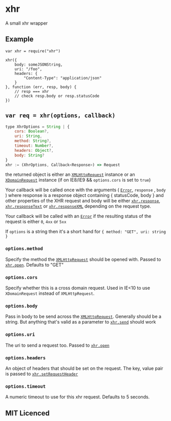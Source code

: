 # xhr

A small xhr wrapper

## Example

    var xhr = require("xhr")

    xhr({
        body: someJSONString,
        uri: "/foo",
        headers: {
            "Content-Type": "application/json"
        }
    }, function (err, resp, body) {
        // resp === xhr
        // check resp.body or resp.statusCode
    })

## `var req = xhr(options, callback)`

```js
type XhrOptions = String | {
    cors: Boolean?,
    uri: String,
    method: String?,
    timeout: Number?,
    headers: Object?,
    body: String?
}
xhr := (XhrOptions, Callback<Response>) => Request
```

the returned object is either an [`XMLHttpRequest`][3] instance
    or an [`XDomainRequest`][4] instance (if on IE8/IE9 &&
    `options.cors` is set to `true`)

Your callback will be called once with the arguments
    ( [`Error`][5], `response` , `body` ) where response is a
    response object containing { statusCode, body } and other
    properties of the XHR request and body will be either
    [`xhr.response`][6], [`xhr.responseText`][7] or
    [`xhr.responseXML`][8] depending on the request type.

Your callback will be called with an [`Error`][5] if the
    resulting status of the request is either `0`, `4xx` or `5xx`

If `options` is a string then it's a short hand for
    `{ method: "GET", uri: string }`

### `options.method`

Specify the method the [`XMLHttpRequest`][3] should be opened
    with. Passed to [`xhr.open`][2]. Defaults to "GET"

### `options.cors`

Specify whether this is a cross domain request. Used in IE<10
    to use `XDomainRequest` instead of `XMLHttpRequest`.

### `options.body`

Pass in body to be send across the [`XMLHttpRequest`][3].
    Generally should be a string. But anything that's valid as
    a parameter to [`xhr.send`][1] should work

### `options.uri`

The uri to send a request too. Passed to
    [`xhr.open`][2]

### `options.headers`

An object of headers that should be set on the request. The
    key, value pair is passed to [`xhr.setRequestHeader`][9]

### `options.timeout`

A numeric timeout to use for this xhr request. Defaults to 5
    seconds.

## MIT Licenced

  [1]: http://xhr.spec.whatwg.org/#the-send()-method
  [2]: http://xhr.spec.whatwg.org/#the-open()-method
  [3]: http://xhr.spec.whatwg.org/#interface-xmlhttprequest
  [4]: http://msdn.microsoft.com/en-us/library/ie/cc288060(v=vs.85).aspx
  [5]: http://es5.github.com/#x15.11
  [6]: http://xhr.spec.whatwg.org/#the-response-attribute
  [7]: http://xhr.spec.whatwg.org/#the-responsetext-attribute
  [8]: http://xhr.spec.whatwg.org/#the-responsexml-attribute
  [9]: http://xhr.spec.whatwg.org/#the-setrequestheader()-method

